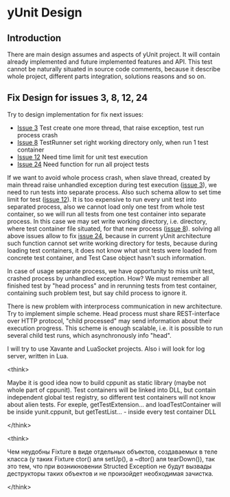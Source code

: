 # yUnit Design #

## Introduction ##

There are main design assumes and aspects of yUnit project. It will contain already implemented and future implemented features and API. This test cannot be naturally situated in source code comments, because it describe whole project, different parts integration,  solutions reasons and so on.

## Fix Design for issues 3, 8, 12, 24 ##
Try to design implementation for fix next issues:
  * [Issue 3](https://code.google.com/p/yunit/issues/detail?id=3) Test create one more thread, that raise exception, test run process crash
  * [Issue 8](https://code.google.com/p/yunit/issues/detail?id=8) TestRunner set right working directory only, when run 1 test container
  * [Issue 12](https://code.google.com/p/yunit/issues/detail?id=12) Need time limit for unit test execution
  * [Issue 24](https://code.google.com/p/yunit/issues/detail?id=24) Need function for run all project tests

If we want to avoid whole process crash, when slave thread, created by main thread raise unhandled exception during test execution ([issue 3](https://code.google.com/p/yunit/issues/detail?id=3)), we need to run tests into separate process. Also such schema allow to set time limit for test ([issue 12](https://code.google.com/p/yunit/issues/detail?id=12)). It is too expensive to run every unit test into separated process, also we cannot load only one test from whole test container, so we will run all tests from one test container into separate process. In this case we may set write working directory, i.e. directory, where test container file situated, for that new process ([issue 8](https://code.google.com/p/yunit/issues/detail?id=8)). solving all above issues allow to fix [issue 24](https://code.google.com/p/yunit/issues/detail?id=24), because in current yUnit architecture such function cannot set write working directory for tests, because during loading test containers, it does not know what unit tests were loaded from concrete test container, and Test Case object hasn't such information.

In case of usage separate process, we have opportunity to miss unit test, crashed process by unhandled exception. How? We must remember all finished test by "head process" and in rerunning tests from test container, containing such problem test, but say child process to ignore it.

There is new problem with interprocess communication in new architecture. Try to implement simple scheme. Head process must share REST-interface over HTTP protocol, "child processed" may send information about their execution progress. This scheme is enough scalable, i.e. it is possible to run several child test runs, which asynchronously info "head".

I will try to use Xavante and LuaSocket projects. Also i will look for log server, written in Lua.



&lt;think&gt;

Maybe it is good idea now to build cppunit as static library (maybe not whole part of cppunit). Test containers will be linked into DLL, but contain independent global test registry, so different test containers will not know about alien tests. For exeple, getTestExtension... and loadTestContainer will be inside yunit.cppunit, but getTestList... - inside every test container DLL

&lt;/think&gt;





&lt;think&gt;


Чем неудобны Fixture в виде отдельных объектов, создаваемых в теле класса (у таких Fixture ctor() аля setUp(), а ~dtor() аля tearDown()), так это тем, что при возникновении Structed Exception не будут вызвады деструкторы таких объектов и не произойдет необходимая зачистка.


&lt;/think&gt;

